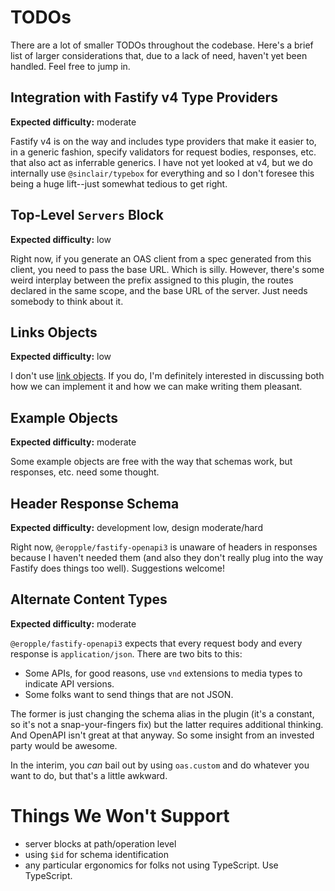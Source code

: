 # TODOs #
There are a lot of smaller TODOs throughout the codebase. Here's a brief list of
larger considerations that, due to a lack of need, haven't yet been handled.
Feel free to jump in.

## Integration with Fastify v4 Type Providers ##
**Expected difficulty:** moderate

Fastify v4 is on the way and includes type providers that make it easier to, in
a generic fashion, specify validators for request bodies, responses, etc. that
also act as inferrable generics. I have not yet looked at v4, but we do internally
use `@sinclair/typebox` for everything and so I don't foresee this being a huge
lift--just somewhat tedious to get right.

## Top-Level `Servers` Block ##
**Expected difficulty:** low

Right now, if you generate an OAS client from a spec generated from this client,
you need to pass the base URL. Which is silly. However, there's some weird
interplay between the prefix assigned to this plugin, the routes declared in the
same scope, and the base URL of the server. Just needs somebody to think about
it.

## Links Objects ##
**Expected difficulty:** low

I don't use [link objects](https://spec.openapis.org/oas/v3.1.0#link-object). If
you do, I'm definitely interested in discussing both how we can implement it and
how we can make writing them pleasant.

## Example Objects ##
**Expected difficulty:** moderate

Some example objects are free with the way that schemas work, but responses, etc.
need some thought.

## Header Response Schema ##
**Expected difficulty:** development low, design moderate/hard

Right now, `@eropple/fastify-openapi3` is unaware of headers in responses
because I haven't needed them (and also they don't really plug into the way
Fastify does things too well). Suggestions welcome!

## Alternate Content Types ##
**Expected difficulty:** moderate

`@eropple/fastify-openapi3` expects that every request body and every response
is `application/json`. There are two bits to this:

- Some APIs, for good reasons, use `vnd` extensions to media types to indicate
  API versions.
- Some folks want to send things that are not JSON.

The former is just changing the schema alias in the plugin (it's a constant, so
it's not a snap-your-fingers fix) but the latter requires additional thinking.
And OpenAPI isn't great at that anyway. So some insight from an invested party
would be awesome.

In the interim, you _can_ bail out by using `oas.custom` and do whatever you
want to do, but that's a little awkward.

# Things We Won't Support #
- server blocks at path/operation level
- using `$id` for schema identification
- any particular ergonomics for folks not using TypeScript. Use TypeScript.
